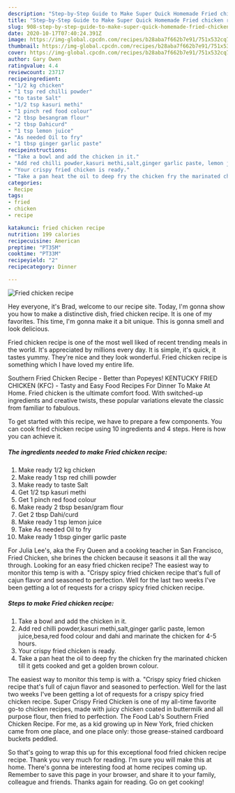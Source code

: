 ```yaml
---
description: "Step-by-Step Guide to Make Super Quick Homemade Fried chicken recipe"
title: "Step-by-Step Guide to Make Super Quick Homemade Fried chicken recipe"
slug: 908-step-by-step-guide-to-make-super-quick-homemade-fried-chicken-recipe
date: 2020-10-17T07:40:24.391Z
image: https://img-global.cpcdn.com/recipes/b28aba7f662b7e91/751x532cq70/fried-chicken-recipe-recipe-main-photo.jpg
thumbnail: https://img-global.cpcdn.com/recipes/b28aba7f662b7e91/751x532cq70/fried-chicken-recipe-recipe-main-photo.jpg
cover: https://img-global.cpcdn.com/recipes/b28aba7f662b7e91/751x532cq70/fried-chicken-recipe-recipe-main-photo.jpg
author: Gary Owen
ratingvalue: 4.4
reviewcount: 23717
recipeingredient:
- "1/2 kg chicken"
- "1 tsp red chilli powder"
- "to taste Salt"
- "1/2 tsp kasuri methi"
- "1 pinch red food colour"
- "2 tbsp besangram flour"
- "2 tbsp Dahicurd"
- "1 tsp lemon juice"
- "As needed Oil to fry"
- "1 tbsp ginger garlic paste"
recipeinstructions:
- "Take a bowl and add the chicken in it."
- "Add red chilli powder,kasuri methi,salt,ginger garlic paste, lemon juice,besa,red food colour and dahi and marinate the chicken for 4-5 hours."
- "Your crispy fried chicken is ready."
- "Take a pan heat the oil to deep fry the chicken fry the marinated chicken till it gets cooked and get a golden brown colour."
categories:
- Recipe
tags:
- fried
- chicken
- recipe

katakunci: fried chicken recipe 
nutrition: 199 calories
recipecuisine: American
preptime: "PT35M"
cooktime: "PT33M"
recipeyield: "2"
recipecategory: Dinner

---
```



![Fried chicken recipe](https://img-global.cpcdn.com/recipes/b28aba7f662b7e91/751x532cq70/fried-chicken-recipe-recipe-main-photo.jpg)

Hey everyone, it's Brad, welcome to our recipe site. Today, I'm gonna show you how to make a distinctive dish, fried chicken recipe. It is one of my favorites. This time, I'm gonna make it a bit unique. This is gonna smell and look delicious.

Fried chicken recipe is one of the most well liked of recent trending meals in the world. It's appreciated by millions every day. It is simple, it's quick, it tastes yummy. They're nice and they look wonderful. Fried chicken recipe is something which I have loved my entire life.

Southern Fried Chicken Recipe - Better than Popeyes! KENTUCKY FRIED CHICKEN (KFC) - Tasty and Easy Food Recipes For Dinner To Make At Home. Fried chicken is the ultimate comfort food. With switched-up ingredients and creative twists, these popular variations elevate the classic from familiar to fabulous.


To get started with this recipe, we have to prepare a few components. You can cook fried chicken recipe using 10 ingredients and 4 steps. Here is how you can achieve it.

<!--inarticleads1-->

##### The ingredients needed to make Fried chicken recipe:

1. Make ready 1/2 kg chicken
1. Make ready 1 tsp red chilli powder
1. Make ready to taste Salt
1. Get 1/2 tsp kasuri methi
1. Get 1 pinch red food colour
1. Make ready 2 tbsp besan/gram flour
1. Get 2 tbsp Dahi/curd
1. Make ready 1 tsp lemon juice
1. Take As needed Oil to fry
1. Make ready 1 tbsp ginger garlic paste


For Julia Lee&#39;s, aka the Fry Queen and a cooking teacher in San Francisco, Fried Chicken, she brines the chicken because it seasons it all the way through. Looking for an easy fried chicken recipe? The easiest way to monitor this temp is with a. &#34;Crispy spicy fried chicken recipe that&#39;s full of cajun flavor and seasoned to perfection. Well for the last two weeks I&#39;ve been getting a lot of requests for a crispy spicy fried chicken recipe. 

<!--inarticleads2-->

##### Steps to make Fried chicken recipe:

1. Take a bowl and add the chicken in it.
1. Add red chilli powder,kasuri methi,salt,ginger garlic paste, lemon juice,besa,red food colour and dahi and marinate the chicken for 4-5 hours.
1. Your crispy fried chicken is ready.
1. Take a pan heat the oil to deep fry the chicken fry the marinated chicken till it gets cooked and get a golden brown colour.


The easiest way to monitor this temp is with a. &#34;Crispy spicy fried chicken recipe that&#39;s full of cajun flavor and seasoned to perfection. Well for the last two weeks I&#39;ve been getting a lot of requests for a crispy spicy fried chicken recipe. Super Crispy Fried Chicken is one of my all-time favorite go-to chicken recipes, made with juicy chicken coated in buttermilk and all purpose flour, then fried to perfection. The Food Lab&#39;s Southern Fried Chicken Recipe. For me, as a kid growing up in New York, fried chicken came from one place, and one place only: those grease-stained cardboard buckets peddled. 

So that's going to wrap this up for this exceptional food fried chicken recipe recipe. Thank you very much for reading. I'm sure you will make this at home. There's gonna be interesting food at home recipes coming up. Remember to save this page in your browser, and share it to your family, colleague and friends. Thanks again for reading. Go on get cooking!
